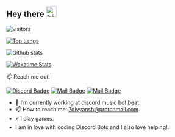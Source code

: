 ## Hey there <img src="https://user-images.githubusercontent.com/1303154/88677602-1635ba80-d120-11ea-84d8-d263ba5fc3c0.gif" width="28px" alt="hi">

![visitors](https://visitor-badge.glitch.me/badge?page_id=divyanshxd.divyanshxd)

[![Top Langs](https://github-readme-stats.vercel.app/api/top-langs/?username=divyanshxd&theme=discord_old_blurple)](https://github.com/divyanshxd)

![Github stats](https://github-readme-stats.vercel.app/api?username=divyanshxd&count_private=true&theme=tokyonight&hide=contribs,prs)

[![Wakatime Stats](https://github-readme-stats.vercel.app/api/wakatime?username=divyanshxD&theme=discord_old_blurple)](https://github.com/divyanshxd)

 📫 Reach me out!

[![Discord Badge](https://img.shields.io:/discord/808424540177825875)](https://discord.gg/xc9vZcDaK9) [![Mail Badge](https://img.shields.io/badge/-@divyanshv_-e84393?style=flat&labelColor=e84393&logo=instagram&logoColor=white)](https://instagram.com/divyanshv_) [![Mail Badge](https://img.shields.io/badge/-divyansh-c0392b?style=flat&labelColor=c0392b&logo=gmail&logoColor=white)](mailto:7divyansh@protonmail.com)


- 🔭 I’m currently working at discord music bot [beat](https://discord.com/api/oauth2/authorize?client_id=806899130977746963&permissions=8&redirect_uri=https%3A%2F%2Fdiscord.gg%2FA8DMTeAsNc&response_type=code&scope=guilds.join%20bot%20applications.commands).
- 📫 How to reach me: 7divyansh@protonmail.com.
- ⚡ I play games.
-  I am in love with coding Discord Bots and I also love helping!.
